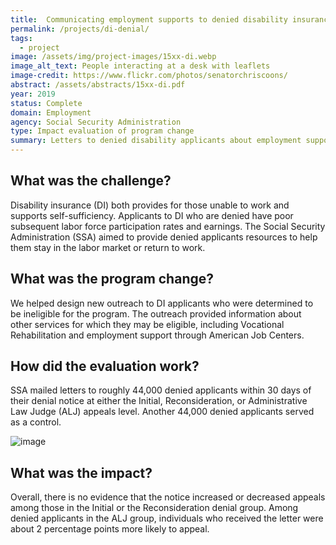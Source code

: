 ```yaml
---
title:  Communicating employment supports to denied disability insurance applicants 
permalink: /projects/di-denial/
tags:
  - project
image: /assets/img/project-images/15xx-di.webp  
image_alt_text: People interacting at a desk with leaflets
image-credit: https://www.flickr.com/photos/senatorchriscoons/
abstract: /assets/abstracts/15xx-di.pdf
year: 2019
status: Complete
domain: Employment
agency: Social Security Administration
type: Impact evaluation of program change
summary: Letters to denied disability applicants about employment support programs did not reduce appeals
---
```

## What was the challenge?
Disability insurance (DI) both provides for those unable to work and supports self-sufficiency. Applicants to DI who are denied have poor subsequent labor force participation rates and earnings. The Social Security Administration (SSA) aimed to provide denied applicants resources to help them stay in the labor market or return to work.

## What was the program change?
We helped design new outreach to DI applicants who were determined to be ineligible for the program. The outreach provided information about other services for which they may be eligible, including Vocational Rehabilitation and employment support through American Job Centers. 

## How did the evaluation work?
SSA mailed letters to roughly 44,000 denied applicants within 30 days of their denial notice at either the Initial, Reconsideration, or Administrative Law Judge (ALJ) appeals level. Another 44,000 denied applicants served as a control. 

![image]({{site.baseurl}}/assets/img/project-images/15xx-letter.webp)

## What was the impact?
Overall, there is no evidence that the notice increased or decreased appeals among those in the Initial or the Reconsideration denial group. Among denied applicants in the ALJ group, individuals who received the letter were about 2 percentage points more likely to appeal.
